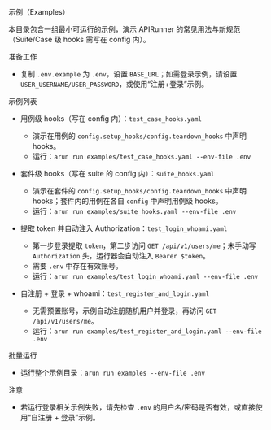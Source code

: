 示例（Examples）

本目录包含一组最小可运行的示例，演示 APIRunner 的常见用法与新规范（Suite/Case 级 hooks 需写在 config 内）。

准备工作
- 复制 `.env.example` 为 `.env`，设置 `BASE_URL`；如需登录示例，请设置 `USER_USERNAME/USER_PASSWORD`，或使用“注册+登录”示例。

示例列表
- 用例级 hooks（写在 config 内）：`test_case_hooks.yaml`
  - 演示在用例的 `config.setup_hooks/config.teardown_hooks` 中声明 hooks。
  - 运行：`arun run examples/test_case_hooks.yaml --env-file .env`

- 套件级 hooks（写在 suite 的 config 内）：`suite_hooks.yaml`
  - 演示在套件的 `config.setup_hooks/config.teardown_hooks` 中声明 hooks；套件内的用例在各自 `config` 中声明用例级 hooks。
  - 运行：`arun run examples/suite_hooks.yaml --env-file .env`

- 提取 token 并自动注入 Authorization：`test_login_whoami.yaml`
  - 第一步登录提取 `token`，第二步访问 `GET /api/v1/users/me`；未手动写 `Authorization` 头，运行器会自动注入 `Bearer $token`。
  - 需要 `.env` 中存在有效账号。
  - 运行：`arun run examples/test_login_whoami.yaml --env-file .env`

- 自注册 + 登录 + whoami：`test_register_and_login.yaml`
  - 无需预置账号，示例自动注册随机用户并登录，再访问 `GET /api/v1/users/me`。
  - 运行：`arun run examples/test_register_and_login.yaml --env-file .env`

批量运行
- 运行整个示例目录：`arun run examples --env-file .env`

注意
- 若运行登录相关示例失败，请先检查 `.env` 的用户名/密码是否有效，或直接使用“自注册 + 登录”示例。

